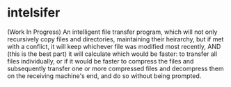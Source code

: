 # intelsifer
(Work In Progress) An intelligent file transfer program, which will not only recursively copy files and directories, maintaining their heirarchy, but if met with a conflict, it will keep whichever file was modified most recently, AND (this is the best part) it will calculate which would be faster: to transfer all files individually, or if it would be faster to compress the files and subsequently transfer one or more compressed files and decompress them on the receiving machine's end, and do so without being prompted.
